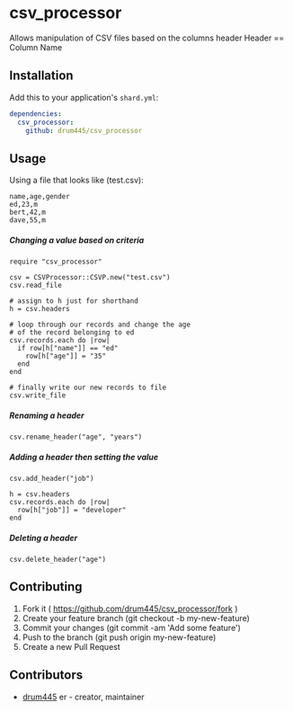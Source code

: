 # csv_processor

Allows manipulation of CSV files based on the columns header
Header == Column Name

## Installation

Add this to your application's `shard.yml`:

```yaml
dependencies:
  csv_processor:
    github: drum445/csv_processor
```

## Usage

Using a file that looks like (test.csv):
```
name,age,gender
ed,23,m
bert,42,m
dave,55,m
```

##### Changing a value based on criteria
```crystal
require "csv_processor"

csv = CSVProcessor::CSVP.new("test.csv")
csv.read_file

# assign to h just for shorthand
h = csv.headers

# loop through our records and change the age
# of the record belonging to ed
csv.records.each do |row|
  if row[h["name"]] == "ed"
    row[h["age"]] = "35"
  end
end

# finally write our new records to file
csv.write_file

```

##### Renaming a header
```crystal
csv.rename_header("age", "years")

```

##### Adding a header then setting the value
```crystal
csv.add_header("job")

h = csv.headers
csv.records.each do |row|
  row[h["job"]] = "developer"
end

```

##### Deleting a header
```crystal
csv.delete_header("age")

```

## Contributing

1. Fork it ( https://github.com/drum445/csv_processor/fork )
2. Create your feature branch (git checkout -b my-new-feature)
3. Commit your changes (git commit -am 'Add some feature')
4. Push to the branch (git push origin my-new-feature)
5. Create a new Pull Request

## Contributors

- [drum445](https://github.com/drum445) er - creator, maintainer
